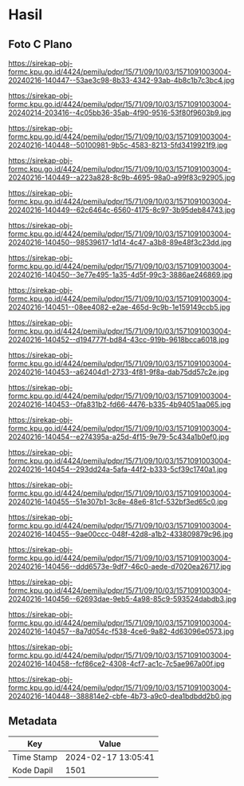 # Hasil

## Foto C Plano

https://sirekap-obj-formc.kpu.go.id/4424/pemilu/pdpr/15/71/09/10/03/1571091003004-20240216-140447--53ae3c98-8b33-4342-93ab-4b8c1b7c3bc4.jpg

https://sirekap-obj-formc.kpu.go.id/4424/pemilu/pdpr/15/71/09/10/03/1571091003004-20240214-203416--4c05bb36-35ab-4f90-9516-53f80f9603b9.jpg

https://sirekap-obj-formc.kpu.go.id/4424/pemilu/pdpr/15/71/09/10/03/1571091003004-20240216-140448--50100981-9b5c-4583-8213-5fd3419921f9.jpg

https://sirekap-obj-formc.kpu.go.id/4424/pemilu/pdpr/15/71/09/10/03/1571091003004-20240216-140449--a223a828-8c9b-4695-98a0-a99f83c92905.jpg

https://sirekap-obj-formc.kpu.go.id/4424/pemilu/pdpr/15/71/09/10/03/1571091003004-20240216-140449--62c6464c-6560-4175-8c97-3b95deb84743.jpg

https://sirekap-obj-formc.kpu.go.id/4424/pemilu/pdpr/15/71/09/10/03/1571091003004-20240216-140450--98539617-1d14-4c47-a3b8-89e48f3c23dd.jpg

https://sirekap-obj-formc.kpu.go.id/4424/pemilu/pdpr/15/71/09/10/03/1571091003004-20240216-140450--3e77e495-1a35-4d5f-99c3-3886ae246869.jpg

https://sirekap-obj-formc.kpu.go.id/4424/pemilu/pdpr/15/71/09/10/03/1571091003004-20240216-140451--08ee4082-e2ae-465d-9c9b-1e159149ccb5.jpg

https://sirekap-obj-formc.kpu.go.id/4424/pemilu/pdpr/15/71/09/10/03/1571091003004-20240216-140452--d194777f-bd84-43cc-919b-9618bcca6018.jpg

https://sirekap-obj-formc.kpu.go.id/4424/pemilu/pdpr/15/71/09/10/03/1571091003004-20240216-140453--a62404d1-2733-4f81-9f8a-dab75dd57c2e.jpg

https://sirekap-obj-formc.kpu.go.id/4424/pemilu/pdpr/15/71/09/10/03/1571091003004-20240216-140453--0fa831b2-fd66-4476-b335-4b94051aa065.jpg

https://sirekap-obj-formc.kpu.go.id/4424/pemilu/pdpr/15/71/09/10/03/1571091003004-20240216-140454--e274395a-a25d-4f15-9e79-5c434a1b0ef0.jpg

https://sirekap-obj-formc.kpu.go.id/4424/pemilu/pdpr/15/71/09/10/03/1571091003004-20240216-140454--293dd24a-5afa-44f2-b333-5cf39c1740a1.jpg

https://sirekap-obj-formc.kpu.go.id/4424/pemilu/pdpr/15/71/09/10/03/1571091003004-20240216-140455--51e307b1-3c8e-48e6-81cf-532bf3ed65c0.jpg

https://sirekap-obj-formc.kpu.go.id/4424/pemilu/pdpr/15/71/09/10/03/1571091003004-20240216-140455--9ae00ccc-048f-42d8-a1b2-433809879c96.jpg

https://sirekap-obj-formc.kpu.go.id/4424/pemilu/pdpr/15/71/09/10/03/1571091003004-20240216-140456--ddd6573e-9df7-46c0-aede-d7020ea26717.jpg

https://sirekap-obj-formc.kpu.go.id/4424/pemilu/pdpr/15/71/09/10/03/1571091003004-20240216-140456--62693dae-9eb5-4a98-85c9-593524dabdb3.jpg

https://sirekap-obj-formc.kpu.go.id/4424/pemilu/pdpr/15/71/09/10/03/1571091003004-20240216-140457--8a7d054c-f538-4ce6-9a82-4d63096e0573.jpg

https://sirekap-obj-formc.kpu.go.id/4424/pemilu/pdpr/15/71/09/10/03/1571091003004-20240216-140458--fcf86ce2-4308-4cf7-ac1c-7c5ae967a00f.jpg

https://sirekap-obj-formc.kpu.go.id/4424/pemilu/pdpr/15/71/09/10/03/1571091003004-20240216-140448--388814e2-cbfe-4b73-a9c0-dea1bdbdd2b0.jpg


## Metadata

| Key        | Value               |
| ---------- | ------------------- |
| Time Stamp | 2024-02-17 13:05:41 |
| Kode Dapil | 1501                |



